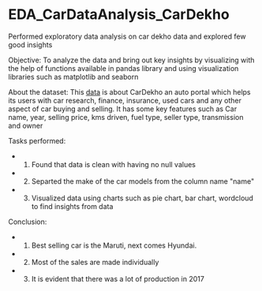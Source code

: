 # EDA_CarDataAnalysis_CarDekho
Performed exploratory data analysis on car dekho data and explored few good insights

Objective: To analyze the data and bring out key insights by visualizing with the help of functions available in pandas library and using visualization libraries such as matplotlib and seaborn

About the dataset: This [data](https://github.com/karthikdoijode/EDA_CarDataAnalysis_CarDekho/blob/main/CarDetails.csv) is about CarDekho an auto portal which helps its users with car research, finance, insurance, used cars and any other aspect of car buying and selling. It has some key features such as Car name, year, selling price, kms driven, fuel type, seller type, transmission and owner

Tasks performed:
- 1. Found that data is clean with having no null values
- 2. Separted the make of the car models from the column name "name"
- 3. Visualized data using charts such as pie chart, bar chart, wordcloud to find insights from data

Conclusion:
- 1. Best selling car is the Maruti, next comes Hyundai.
- 2. Most of the sales are made individually
- 3. It is evident that there was a lot of production in 2017
